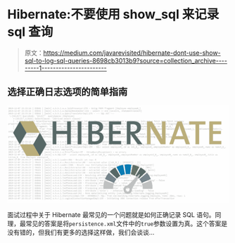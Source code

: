 # Hibernate:不要使用 show_sql 来记录 sql 查询

> 原文：<https://medium.com/javarevisited/hibernate-dont-use-show-sql-to-log-sql-queries-8698cb3013b9?source=collection_archive---------1----------------------->

## 选择正确日志选项的简单指南

![](img/f31c591547c565288ef9628c3b653ee1.png)

面试过程中关于 Hibernate 最常见的一个问题就是如何正确记录 SQL 语句。同理，最常见的答案是将`persistence.xml`文件中的`true`参数设置为真。这个答案是没有错的，但我们有更多的选择这样做，我们会谈谈…